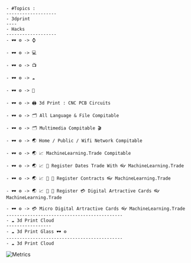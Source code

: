 ```
- #Topics :
-------------------
- 3dprint
----
- Hacks 
-------------------
- 🕶️ ⚙️ -> ⌚ 

- 🕶️ ⚙️ -> 💻 

- 🕶️ ⚙️ -> 📺 

- 🕶️ ⚙️ -> ☁️

- 🕶️ ⚙️ -> 📳

- 🕶️ ⚙️ -> 🖨️ 3d Print : CNC PCB Circuits

- 🕶️ ⚙️ -> 🗂️ All Language & File Compitable 

- 🕶️ ⚙️ -> 🗂️ Multimedia Compitable 🎬

- 🕶️ ⚙️ -> 🌏 Home / Public / Wifi Network Compitable

- 🕶️ ⚙️ -> 🌏 📈 MachineLearning.Trade Compitable 

- 🕶️ ⚙️ -> 🌏 📈 📅 Register Dates Trade With 👓 MachineLearning.Trade 

- 🕶️ ⚙️ -> 🌏 📈 📅 📃 Register Contracts 👓 MachineLearning.Trade 

- 🕶️ ⚙️ -> 🌏 📈 📅 📃 Register 💳 Digital Artractive Cards 👓 MachineLearning.Trade

- 🕶️ ⚙️ -> 💳 Micro Digital Artractive Cards 👓 MachineLearning.Trade
--------------------------------------------
- ☁️ 3d Print Cloud
-----------------
- ☁️ 3d Print Glass 🕶️ ⚙️
--------------------------------------------
- ☁️ 3d Print Cloud
```
  




![Metrics](https://metrics.lecoq.io/culturesupport?template=classic&isocalendar=1&languages=1&introduction=1&stars=1&people=1&gists=1&followup=1&lines=1&achievements=1&isocalendar.duration=half-year&languages.limit=8&languages.sections=most-used&languages.colors=github&languages.threshold=0%25&languages.indepth=false&languages.recent.load=300&languages.recent.days=14&introduction.title=true&stars.limit=100&people.limit=24&people.size=28&people.types=followers%2C%20following&people.identicons=true&people.shuffle=false&followup.sections=repositories&achievements.threshold=C&achievements.secrets=true&achievements.limit=0&config.timezone=Europe%2FBerlin)










